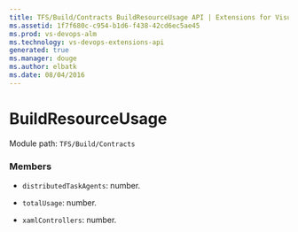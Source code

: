 ```yaml
---
title: TFS/Build/Contracts BuildResourceUsage API | Extensions for Visual Studio Team Services
ms.assetid: 1f7f680c-c954-b1d6-f438-42cd6ec5ae45
ms.prod: vs-devops-alm
ms.technology: vs-devops-extensions-api
generated: true
ms.manager: douge
ms.author: elbatk
ms.date: 08/04/2016
---
```


# BuildResourceUsage

Module path: `TFS/Build/Contracts`


### Members

* `distributedTaskAgents`: number. 

* `totalUsage`: number. 

* `xamlControllers`: number. 

